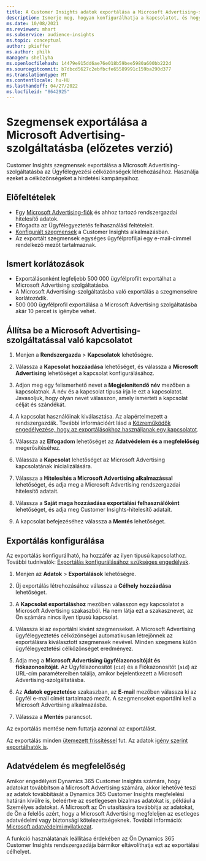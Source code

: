 ```yaml
---
title: A Customer Insights adatok exportálása a Microsoft Advertising-szolgáltatásba
description: Ismerje meg, hogyan konfigurálhatja a kapcsolatot, és hogyan exportálhatja a Microsoft Advertising-szolgáltatásba.
ms.date: 10/08/2021
ms.reviewer: mhart
ms.subservice: audience-insights
ms.topic: conceptual
author: pkieffer
ms.author: philk
manager: shellyha
ms.openlocfilehash: 14479e915dd6ae76e018b59bee5980a600bb222d
ms.sourcegitcommit: b7dbcd5627c2ebfbcfe65589991c159ba290d377
ms.translationtype: MT
ms.contentlocale: hu-HU
ms.lasthandoff: 04/27/2022
ms.locfileid: "8642925"
---
```

# <a name="export-segments-to-microsoft-advertising-preview"></a>Szegmensek exportálása a Microsoft Advertising-szolgáltatásba (előzetes verzió)

Customer Insights szegmensek exportálása a Microsoft Advertising-szolgáltatásba az Ügyfélegyezési célközönségek létrehozásához. Használja ezeket a célközönségeket a hirdetési kampányaihoz.

## <a name="prerequisites"></a>Előfeltételek

-   Egy [Microsoft Advertising-fiók](https://ads.microsoft.com/) és ahhoz tartozó rendszergazdai hitelesítő adatok.
-   Elfogadta az Ügyfélegyeztetés felhasználási feltételeit. 
-   [Konfigurált szegmensek](segments.md) a Customer Insights alkalmazásban.
-   Az exportált szegmensek egységes ügyfélprofiljai egy e-mail-címmel rendelkező mezőt tartalmaznak.

## <a name="known-limitations"></a>Ismert korlátozások

- Exportálásonként legfeljebb 500 000 ügyfélprofilt exportálhat a Microsoft Advertising szolgáltatásba.
- A Microsoft Advertising-szolgáltatásba való exportálás a szegmensekre korlátozódik.
- 500 000 ügyfélprofil exportálása a Microsoft Advertising szolgáltatásba akár 10 percet is igénybe vehet. 


## <a name="set-up-the-connection-to-microsoft-advertising"></a>Állítsa be a Microsoft Advertising-szolgáltatással való kapcsolatot

1. Menjen a **Rendszergazda** > **Kapcsolatok** lehetőségre.

1. Válassza a **Kapcsolat hozzáadása** lehetőséget, és válassza a **Microsoft Advertising** lehetőséget a kapcsolat konfigurálásához.

1. Adjon meg egy felismerhető nevet a **Megjelenítendő név** mezőben a kapcsolatnak. A név és a kapcsolat típusa írja le ezt a kapcsolatot. Javasoljuk, hogy olyan nevet válasszon, amely ismerteti a kapcsolat célját és szándékát.

1. A kapcsolat használóinak kiválasztása. Az alapértelmezett a rendszergazdák. További információért lásd a [Közreműködők engedélyezése, hogy az exportálásokhoz használjanak egy kapcsolatot](connections.md#allow-contributors-to-use-a-connection-for-exports).

1. Válassza az **Elfogadom** lehetőséget az **Adatvédelem és a megfelelőség** megerősítéséhez.

1. Válassza a **Kapcsolat** lehetőséget az Microsoft Advertising kapcsolatának inicializálására.

1. Válassza a **Hitelesítés a Microsoft Advertising alkalmazással** lehetőséget, és adja meg a Microsoft Advertising rendszergazdai hitelesítő adatait.

1. Válassza a **Saját maga hozzáadása exportálási felhasználóként** lehetőséget, és adja meg Customer Insights-hitelesítő adatait.

1. A kapcsolat befejezéséhez válassza a **Mentés** lehetőséget.

## <a name="configure-an-export"></a>Exportálás konfigurálása

Az exportálás konfigurálható, ha hozzáfér az ilyen típusú kapcsolathoz. További tudnivalók: [Exportálás konfigurálásához szükséges engedélyek](export-destinations.md#set-up-a-new-export).

1. Menjen az **Adatok** > **Exportálások** lehetőségre.

1. Új exportálás létrehozásához válassza a **Célhely hozzáadása** lehetőséget.

1. A **Kapcsolat exportáláshoz** mezőben válasszon egy kapcsolatot a Microsoft Advertising szakaszból. Ha nem látja ezt a szakasznevet, az Ön számára nincs ilyen típusú kapcsolat.

1. Válassza ki az exportálni kívánt szegmenseket. A Microsoft Advertising ügyfélegyeztetés célközönségei automatikusan létrejönnek az exportálásra kiválasztott szegmensek nevével. Minden szegmens külön ügyfélegyeztetési célközönséget eredményez. 

1. Adja meg a **Microsoft Advertising ügyfélazonosítóját és fiókazonosítóját**. Az Ügyfélazonosítót (`cid`) és a Fiókazonosítót (`aid`) az URL-cím paramétereiben találja, amikor bejelentkezett a Microsoft Advertising-szolgáltatásba.

1. Az **Adatok egyeztetése** szakaszban, az **E-mail** mezőben válassza ki az ügyfél e-mail címét tartalmazó mezőt. A szegmenseket exportálni kell a Microsoft Advertising alkalmazásba.

1. Válassza a **Mentés** parancsot.

Az exportálás mentése nem futtatja azonnal az exportálást.

Az exportálás minden [ütemezett frissítéssel](system.md#schedule-tab) fut. Az adatok [igény szerint exportálhatók is](export-destinations.md#run-exports-on-demand). 


## <a name="data-privacy-and-compliance"></a>Adatvédelem és megfelelőség

Amikor engedélyezi Dynamics 365 Customer Insights számára, hogy adatokat továbbítson a Microsoft Advertising számára, akkor lehetővé teszi az adatok továbbítását a Dynamics 365 Customer Insights megfelelési határán kívülre is, beleértve az esetlegesen bizalmas adatokat is, például a Személyes adatokat. A Microsoft az Ön utasítására továbbítja az adatokat, de Ön a felelős azért, hogy a Microsoft Advertising megfeleljen az esetleges adatvédelmi vagy biztonsági kötelezettségeknek. További információ: [Microsoft adatvédelmi nyilatkozat](https://go.microsoft.com/fwlink/?linkid=396732).

A funkció használatának leállítása érdekében az Ön Dynamics 365 Customer Insights rendszergazdája bármikor eltávolíthatja ezt az exportálási célhelyet.
